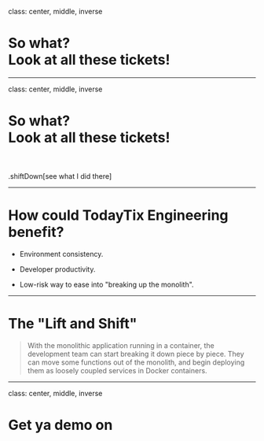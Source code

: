 class: center, middle, inverse

# So what? <br> Look at all these tickets!

---

class: center, middle, inverse

# So what? <br> Look at all these tickets!

<br><br>
.shiftDown[see what I did there]

---

# How could TodayTix Engineering benefit?

- Environment consistency.

- Developer productivity.

- Low-risk way to ease into "breaking up the monolith".

---

# The "Lift and Shift"

> With the monolithic application running in a container, the development team can start breaking it down piece by piece. They can move some functions out of the monolith, and begin deploying them as loosely coupled services in Docker containers.

---

class: center, middle, inverse

# Get ya demo on
